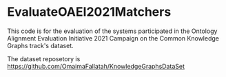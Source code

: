 # EvaluateOAEI2021Matchers

This code is for the evaluation of the systems participated in the Ontology Alignment Evaluation Initiative
2021 Campaign on the Common Knowledge Graphs track's dataset.

The dataset reposetory is https://github.com/OmaimaFallatah/KnowledgeGraphsDataSet

